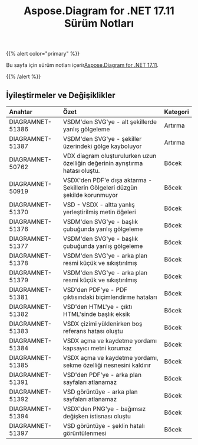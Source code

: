 ﻿---
title: Aspose.Diagram for .NET 17.11 Sürüm Notları
type: docs
weight: 20
url: /tr/net/aspose-diagram-for-net-17-11-release-notes/
---
{{% alert color="primary" %}} 

 Bu sayfa için sürüm notları içerir[Aspose.Diagram for .NET 17.11](https://www.nuget.org/packages/Aspose.Diagram/17.11.0).

{{% /alert %}} 
## **İyileştirmeler ve Değişiklikler**

|**Anahtar**|**Özet**|**Kategori**|
|:- |:- |:- |
|DIAGRAMNET-51386|VSDM'den SVG'ye - alt şekillerde yanlış gölgeleme|Artırma|
|DIAGRAMNET-51387|VSDM'den SVG'ye - şekiller üzerindeki gölge kayboluyor|Artırma|
|DIAGRAMNET-50762|VDX diagram oluşturulurken uzun özelliğin değerinin ayrıştırma hatası oluştu.|Böcek|
|DIAGRAMNET-50919|VSDX'den PDF'e dışa aktarma - Şekillerin Gölgeleri düzgün şekilde korunmuyor|Böcek|
|DIAGRAMNET-51370|VSD - VSDX - altta yanlış yerleştirilmiş metin öğeleri|Böcek|
|DIAGRAMNET-51376|VSDM'den SVG'ye - başlık çubuğunda yanlış gölgeleme|Böcek|
|DIAGRAMNET-51377|VSDM'den SVG'ye - başlık çubuğunda yanlış gölgeleme|Böcek|
|DIAGRAMNET-51378|VSDM'den SVG'ye - arka plan resmi küçük ve sıkıştırılmış|Böcek|
|DIAGRAMNET-51379|VSDM'den SVG'ye - arka plan resmi küçük ve sıkıştırılmış|Böcek|
|DIAGRAMNET-51381|VSD'den PDF'ye - PDF çıktısındaki biçimlendirme hataları|Böcek|
|DIAGRAMNET-51382|VSD'den HTML'ye - çıktı HTML'sinde başlık eksik|Böcek|
|DIAGRAMNET-51383|VSDX çizimi yüklenirken boş referans hatası oluştu|Böcek|
|DIAGRAMNET-51384|VSDX açma ve kaydetme yordamı kapsayıcı metni korumaz|Böcek|
|DIAGRAMNET-51385|VSDX açma ve kaydetme yordamı, sekme özelliği nesnesini kaldırır|Böcek|
|DIAGRAMNET-51391|VSD'den PDF'ye - arka plan sayfaları atlanamaz|Böcek|
|DIAGRAMNET-51392|VSD görüntüye - arka plan sayfaları atlanamaz|Böcek|
|DIAGRAMNET-51394|VSDX'den PNG'ye - bağımsız değişken istisnası oluştu|Böcek|
|DIAGRAMNET-51397|VSD görüntüye - şeklin hatalı görüntülenmesi|Böcek|


